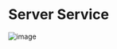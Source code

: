 # Server Service

![image](https://user-images.githubusercontent.com/68372094/156991917-98e7ea65-e5f1-41c4-a141-8fc46126b02d.png)

